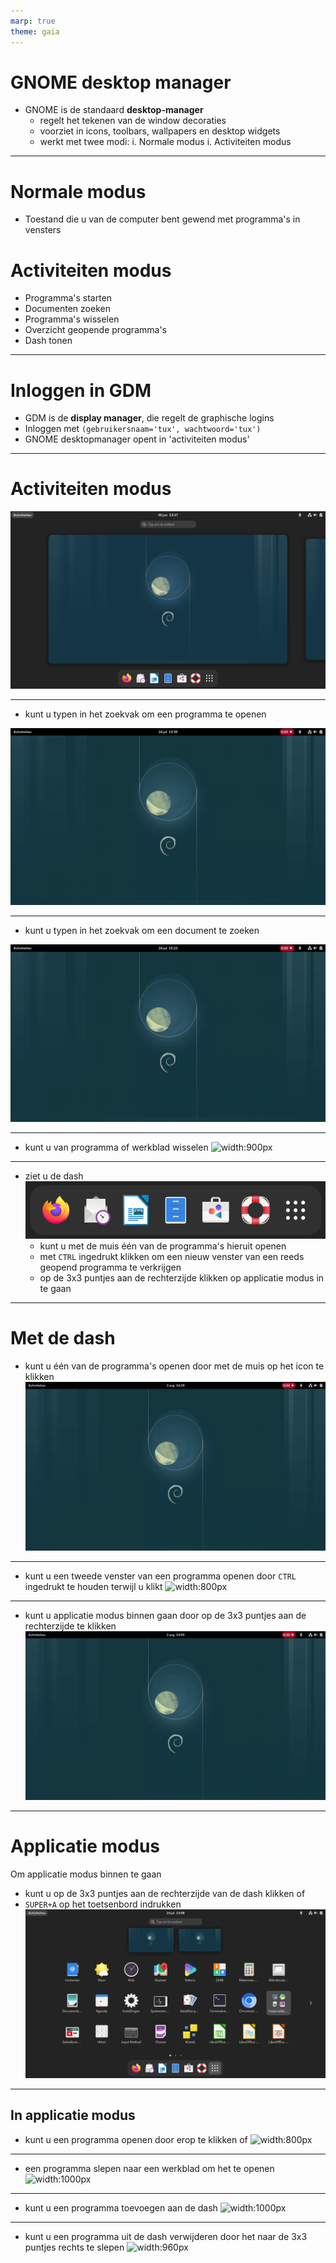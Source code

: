 ```yaml
---
marp: true
theme: gaia
---
```

# GNOME desktop manager
- GNOME is de standaard **desktop-manager**
    - regelt het tekenen van de window decoraties
    - voorziet in icons, toolbars, wallpapers en desktop widgets
    - werkt met twee modi:
        i. Normale modus
        i. Activiteiten modus

---
# Normale modus
- Toestand die u van de computer bent gewend met programma's in vensters

# Activiteiten modus
- Programma's starten
- Documenten zoeken
- Programma's wisselen
- Overzicht geopende programma's
- Dash tonen

---
# Inloggen in GDM
- GDM is de **display manager**, die regelt de graphische logins
- Inloggen met ```(gebruikersnaam='tux', wachtwoord='tux')```
- GNOME desktopmanager opent in 'activiteiten modus'
---
# Activiteiten modus
![width:900px](./img/activiteiten-modus.png)

---
- kunt u typen in het zoekvak om een programma te openen

![width:900px](img/openen-door-typen.gif)

---
- kunt u typen in het zoekvak om een document te zoeken

![width:900px](img/document-openen-met-typen.gif)

---
- kunt u van programma of werkblad wisselen
![width:900px](img/activiteiten-modus-wisselen.gif)

---
- ziet u de dash ![width:500px](img/dash.png) 
    - kunt u met de muis één van de programma's hieruit openen
    - met ```CTRL``` ingedrukt klikken om een nieuw venster van een reeds geopend programma te verkrijgen
    - op de 3x3 puntjes aan de rechterzijde klikken op applicatie modus in te gaan
---
# Met de dash
- kunt u één van de programma's openen door met de muis op het icon te klikken
![width:700px](img/dash-toepassing-openen.gif)

---
- kunt u een tweede venster van een programma openen door ```CTRL``` ingedrukt te houden terwijl u klikt
![width:800px](img/dash-tweede-venster-openen.gif)

---
- kunt u applicatie modus binnen gaan door op de 3x3 puntjes aan de rechterzijde te klikken
![width:900px](img/dash-naar-applicatie-modus.gif)

---
# Applicatie modus
Om applicatie modus binnen te gaan
- kunt u op de 3x3 puntjes aan de rechterzijde van de dash klikken of
- ```SUPER+A``` op het toetsenbord indrukken
![width:600px](img/geinstalleerde-programmas.png)
---
## In applicatie modus
- kunt u een programma openen door erop te klikken of
![width:800px](img/applicatie-modus-toepassing-openen.gif)

---
- een programma slepen naar een werkblad om het te openen
![width:1000px](img/slepen-in-activiteiten-modus.gif)

---
- kunt u een programma toevoegen aan de dash
![width:1000px](img/dash-toepassing-toevoegen.gif)

---
- kunt u een programma uit de dash verwijderen door het naar de 3x3 puntjes rechts te slepen
![width:960px](img/dash-toepassing-verwijderen.gif)
